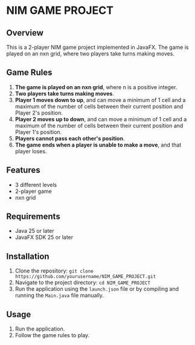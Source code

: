 # NIM GAME PROJECT

## Overview

This is a 2-player NIM game project implemented in JavaFX. The game is played on an nxn grid, where two players take turns making moves.

## Game Rules

1. **The game is played on an nxn grid**, where n is a positive integer.
2. **Two players take turns making moves**.
3. **Player 1 moves down to up**, and can move a minimum of 1 cell and a maximum of the number of cells between their current position and Player 2's position.
4. **Player 2 moves up to down**, and can move a minimum of 1 cell and a maximum of the number of cells between their current position and Player 1's position.
5. **Players cannot pass each other's position**.
6. **The game ends when a player is unable to make a move**, and that player loses.

## Features

* 3 different levels
* 2-player game
* nxn grid

## Requirements

* Java 25 or later
* JavaFX SDK 25 or later

## Installation

1. Clone the repository: `git clone https://github.com/yourusername/NIM_GAME_PROJECT.git`
2. Navigate to the project directory: `cd NIM_GAME_PROJECT`
3. Run the application using the `launch.json` file or by compiling and running the `Main.java` file manually.

## Usage

1. Run the application.
2. Follow the game rules to play.

